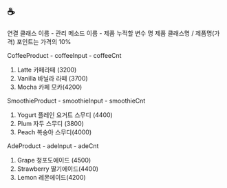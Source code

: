 ## ☕
연결 클래스 이름 - 관리 메소드 이름 - 제품 누적할 변수 명
제품 클래스명 / 제품명(가격)
포인트는 가격의 10%

CoffeeProduct - coffeeInput - coffeeCnt
1. Latte 카페라떼 (3200)
2. Vanilla 바닐라 라떼 (3700)
3. Mocha 카페 모카(4200)

SmoothieProduct - smoothieInput - smoothieCnt
1. Yogurt 플레인 요거트 스무디 (4400)
2. Plum 자두 스무디 (3800)
3. Peach 복숭아 스무디(4000)

AdeProduct - adeInput - adeCnt
1. Grape 청포도에이드 (4500)
2. Strawberry 딸기에이드(4400)
3. Lemon 레몬에이드(4200)
